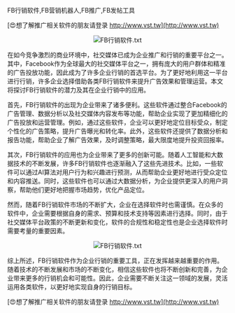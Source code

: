 FB行销软件,FB营销机器人,FB推广,FB发帖工具

[😍想了解推广相关软件的朋友请登录 http://www.vst.tw](http://www.vst.tw)

 <center><img src="https://vst.tw/MP4/tuiguang/png/4.png" alt="FB行销软件.txt"></center>

在如今竞争激烈的商业环境中，社交媒体已成为企业推广和行销的重要平台之一。其中，Facebook作为全球最大的社交媒体平台之一，拥有庞大的用户群体和精准的广告投放功能，因此成为了许多企业行销的首选平台。为了更好地利用这一平台进行行销，许多企业选择借助各类FB行销软件来提升广告效果和管理运营。本文将探讨FB行销软件的潜力及其在企业行销中的应用。

首先，FB行销软件的出现为企业带来了诸多便利。这些软件通过整合Facebook的广告管理、数据分析以及社交媒体内容发布等功能，帮助企业实现了更加精细化的广告投放和运营管理。例如，通过这些软件，企业可以更好地定位目标受众，制定个性化的广告策略，提升广告曝光和转化率。此外，这些软件还提供了数据分析和报告功能，帮助企业了解广告效果，及时调整策略，最大限度地提升投资回报率。

其次，FB行销软件的应用也为企业带来了更多的创新可能。随着人工智能和大数据技术的不断发展，许多FB行销软件也逐渐融入了这些先进技术。比如，一些软件可以通过AI算法对用户行为和兴趣进行预测，从而帮助企业更好地进行受众定位和内容推送。同时，这些软件也可以通过大数据分析，为企业提供更深入的用户洞察，帮助他们更好地把握市场趋势，优化产品定位。

然而，随着FB行销软件市场的不断扩大，企业在选择软件时也需谨慎。在众多的软件中，企业需要根据自身的需求、预算和技术支持等因素进行选择。同时，由于社交媒体平台政策的不断更新和变化，软件的合规性和稳定性也是企业选择软件时需要考量的重要因素。

 <center><img src="https://vst.tw/MP4/tuiguang/png/7.png" alt="FB行销软件.txt"></center>

综上所述，FB行销软件作为企业行销的重要工具，正在发挥越来越重要的作用。随着技术的不断发展和市场的不断变化，相信这些软件也将不断创新和完善，为企业带来更多的行销机会和可能性。因此，企业需要不断关注这一领域的发展，灵活运用各类软件，以更好地实现自身的行销目标。

[😍想了解推广相关软件的朋友请登录 http://www.vst.tw](http://www.vst.tw)



